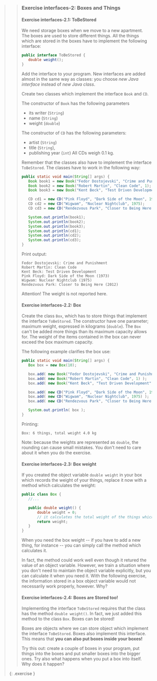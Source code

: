>> ### Exercise interfaces-2: Boxes and Things
>>
>> #### Exercise interfaces-2.1: ToBeStored
>>
>>We need storage boxes when we move to a new apartment. The boxes are used to store different things. All the things which are stored in the boxes have to implement the following interface:
>> ```java
>>public interface ToBeStored {
>>    double weight();
>>}
>> ```
>>Add the interface to your program. New interfaces are added almost in the same way as classes: you choose *new Java interface* instead of *new Java class*.
>>
>>Create two classes which implement the interface `Book` and `CD`.
>> 
>> The constructor of `Book` has the following parameters
>>* its writer (`String`)
>>* name (`String`)
>>* weight (`double`)
>>
>> The constructor of `CD` has the following parameters:
>>* artist (`String`)
>>* title (`String`), 
>>* publishing year (`int`)
>> All CDs weigh 0.1 kg.
>>
>>Remember that the classes also have to implement the interface `ToBeStored`. The classes have to work in the following way:
>>
>>```java
>>public static void main(String[] args) {
>>    Book book1 = new Book("Fedor Dostojevski", "Crime and Punishment", 2);
>>    Book book2 = new Book("Robert Martin", "Clean Code", 1);
>>    Book book3 = new Book("Kent Beck", "Test Driven Development", 0.5);
>>
>>    CD cd1 = new CD("Pink Floyd", "Dark Side of the Moon", 1973);
>>    CD cd2 = new CD("Wigwam", "Nuclear Nightclub", 1975);
>>    CD cd3 = new CD("Rendezvous Park", "Closer to Being Here", 2012);
>>
>>    System.out.println(book1);
>>    System.out.println(book2);
>>    System.out.println(book3);
>>    System.out.println(cd1);
>>    System.out.println(cd2);
>>    System.out.println(cd3);
>>}
>>```
>>
>>Print output:
>>```output
>>Fedor Dostojevski: Crime and Punishment
>>Robert Martin: Clean Code
>>Kent Beck: Test Driven Development
>>Pink Floyd: Dark Side of the Moon (1973)
>>Wigwam: Nuclear Nightclub (1975)
>>Rendezvous Park: Closer to Being Here (2012)
>>```
>>
>>Attention! The weight is not reported here.
>>
>> #### Exercise interfaces-2.2: Box
>>
>> Create the class `Box`, which has to store things that implement the interface `ToBeStored`. The constructor have one parameter; maximum weight, expressed in kilograms (`double`). The `Box` can't be added more things than its maximum capacity allows for. The weight of the items contained in the box can never exceed the box maximum capacity.
>>
>>The following example clarifies the box use:
>>
>>```java
>>public static void main(String[] args) {
>>    Box box = new Box(10);
>>
>>    box.add( new Book("Fedor Dostojevski", "Crime and Punishment", 2) ) ;
>>    box.add( new Book("Robert Martin", "Clean Code", 1) );
>>    box.add( new Book("Kent Beck", "Test Driven Development", 0.7) );
>>
>>    box.add( new CD("Pink Floyd", "Dark Side of the Moon", 1973) );
>>    box.add( new CD("Wigwam", "Nuclear Nightclub", 1975) );
>>    box.add( new CD("Rendezvous Park", "Closer to Being Here", 2012) );
>>
>>    System.out.println( box );
>>}
>>```
>>
>>Printing:
>>
>> ```output
>> Box: 6 things, total weight 4.0 kg
>>```
>>
>> Note: because the weights are represented as `double`, the rounding can cause small mistakes. You don't need to care about it when you do the exercise.
>>
>> #### Exercise interfaces-2.3: Box weight
>>
>> If you created the object variable `double weight` in your box which records the weight of your things, replace it now with a method which calculates the weight:
>>
>> ```java
>>public class Box {
>>    //...
>>
>>    public double weight() {
>>        double weight = 0;
>>        // it calculates the total weight of the things which had been stored
>>        return weight;
>>    }
>>}
>>```
>>
>>When you need the box weight -- if you have to add a new thing, for instance -- you can simply call the method which calculates it.
>>
>>In fact, the method could work well even though it retured the value of an object variable. However, we train a situation where you don't need to maintain the object variable explicitly, but you can calculate it when you need it. With the following exercise, the information stored in a box object variable would not necessarily work properly, however. Why?
>>
>> #### Exercise interfaces-2.4: Boxes are Stored too!
>>
>> Implementing the interface `ToBeStored` requires that the class has the method `double weight()`. In fact, we just added this method to the class `Box`. Boxes can be stored!
>>
>> Boxes are objects where we can store object which implement the interface `ToBeStored`. Boxes also implement this interface. This means that **you can also put boxes inside your boxes!**
>>
>> Try this out: create a couple of boxes in your program, put things into the boxes and put smaller boxes into the bigger ones. Try also what happens when you put a box into itself. Why does it happen?
>>
>{: .exercise }